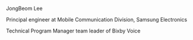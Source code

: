 <!---
jblee93/jblee93 is a ✨ special ✨ repository because its `README.md` (this file) appears on your GitHub profile.
You can click the Preview link to take a look at your changes.
--->
JongBeom Lee

Principal engineer at Mobile Communication Division, Samsung Electronics

Technical Program Manager team leader of Bixby Voice
